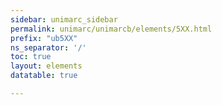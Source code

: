 ```yaml
---
sidebar: unimarc_sidebar
permalink: unimarc/unimarcb/elements/5XX.html
prefix: "ub5XX"
ns_separator: '/'
toc: true
layout: elements
datatable: true

---
```

